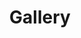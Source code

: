 ---
title: "Gallery"
layout: "gallery"
gallery:
  - image: "/images/tailbliss-cover.png"
    caption: "Caption for Image 1"
  - image: "/images/tailbliss-cover.png"
    caption: "Caption for Image 2"
  - image: "/images/tailbliss-cover.png" 
    caption: "Caption for Image 3"
  - image: "/images/tailbliss-cover.png" 
    caption: "Caption for Image 3"
  - image: "/images/tailbliss-cover.png" 
    caption: "Caption for Image 3"
  - image: "/images/tailbliss-cover.png"
    caption: "Caption for Image 1"
  - image: "/images/tailbliss-cover.png"
    caption: "Caption for Image 2"
  - image: "/images/tailbliss-cover.png" 
    caption: "Caption for Image 3"
  - image: "/images/tailbliss-cover.png" 
    caption: "Caption for Image 3"
  - image: "/images/tailbliss-cover.png" 
    caption: "Caption for Image 3"
  - image: "/images/tailbliss-cover.png"
    caption: "Caption for Image 1"
---